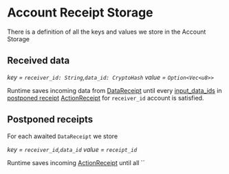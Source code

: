 # Account Receipt Storage

There is a definition of all the keys and values we store in the Account Storage

## Received data

*key = `receiver_id: String`,`data_id: CryptoHash`*
*value = `Option<Vec<u8>>`*

Runtime saves incoming data from [DataReceipt](Receipts.md#data) until every [input_data_ids](Receipts.md#input_data_ids) in [postponed receipt](#postponed-receipts) [ActionReceipt](Receipts.md#actionreceipt) for `receiver_id` account is satisfied.

## Postponed receipts

For each awaited `DataReceipt` we store

*key = `receiver_id`,`data_id`*
*value = `receipt_id`*

Runtime saves incoming [ActionReceipt](Receipts.md#actionreceipt) until all ``
